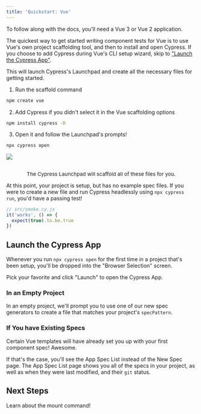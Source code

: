 ```yaml
---
title: 'Quickstart: Vue'
---
```


To follow along with the docs, you'll need a Vue 3 or Vue 2 application.

The quickest way to get started writing component tests for Vue is to use Vue's
own project scaffolding tool, and then to install and open Cypress. If you
choose to add Cypress during Vue's CLI setup wizard, skip to
["Launch the Cypress App"](#Launch-the-Cypress-App).

This will launch Cypress's Launchpad and create all the necessary files for
getting started.

1. Run the scaffold command

```bash
npm create vue
```

<!-- TODO: Show video of terminal running this command -->

2. Add Cypress if you didn't select it in the Vue scaffolding options

```bash
npm install cypress -D
```

3. Open it and follow the Launchpad's prompts!

```bash
npx cypress open
```

<!-- TODO: while it's nice to have this photo, it'd be even better to have a video! -->

<img src="/img/component-testing-automatic-configuration.png" style="border: none; box-shadow: none; margin-bottom: 1rem;" />
<p style="font-size: 0.85rem; text-align: center;">The Cypress Launchpad will scaffold all of these files for you.</p>

At this point, your project is setup, but has no example spec files. If you were
to create a new file and run Cypress headlessly using `npx cypress run`, you'd
have a passing test!

```js
// src/smoke.cy.js
it('works', () => {
  expect(true).to.be.true
})
```

## Launch the Cypress App

Whenever you run `npx cypress open` for the first time in a project that's been
setup, you'll be dropped into the "Browser Selection" screen.

<!-- TODO: Browser Selection screen with lots of browsers -->

<!-- Extraneous, belongs somewhere else: This page displays all of the browsers on your computer that we support. This generally means you'll see all Chromium-based browsers, Electron, and Firefox that are on your computer.  -->

Pick your favorite and click "Launch" to open the Cypress App.

### In an Empty Project

In an empty project, we'll prompt you to use one of our new spec generators to
create a file that matches your project's `specPattern`.

<!-- TODO: Video of Generator -->

### If You have Existing Specs

Certain Vue templates will have already set you up with your first component
spec! Awesome.

<!-- TODO: Video of file list, (modifying file and seeing git change?) -->

If that's the case, you'll see the App Spec List instead of the New Spec page.
The App Spec List page shows you all of the specs in your project, as well as
when they were last modified, and their `git` status.

<!-- TODO: link to framework configuration section of the documentation -->

<!-- A detailed walk-through of the Cypress App is available within the [Framework Configuration]() section of the docs. -->

## Next Steps

Learn about the mount command!

<NavGuide next="/guides/getting-started/mounting-vue" />
